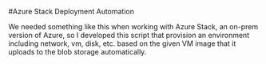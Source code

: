 #Azure Stack Deployment Automation

We needed something like this when working with Azure Stack, an on-prem version of Azure, so I developed this script that provision an environment including network, vm, disk, etc. based on the given VM image that it uploads to the blob storage automatically. 
